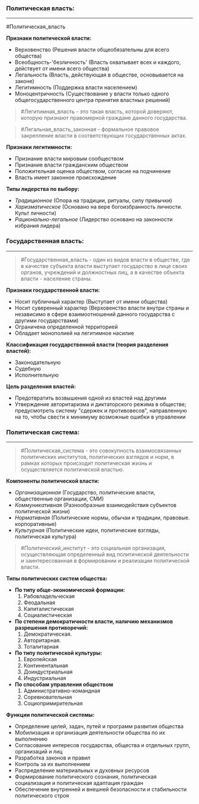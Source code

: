 ### Политическая власть:
---
#Политическая_власть 

**Признаки политической власти:**
- Верховенство (Решения власти общеобязательны для всего общества)
- Всеобщность-'безличность' (Власть охватывает всех и каждого, действует от имени всего общества)
- Легальность (Власть, действующая в обществе, основывается на законе)
- Легитимность (Поддержка власти населением)
- Моноцентричность (Существование у власти только одного общегосударственного центра принятия властных решений)

> #Легитимная_власть - это такая власть, которой доверяют, которую признают правомерной граждане данного государства.

> #Легальная_власть_законная - формальное правовое закрепление власти в соответствующих государственных актах.

**Признаки легитимности:**
- Признание власти мировым сообществом
- Признание власти гражданским обществом
- Положительная оценка обществом, согласие на подчинение
- Власть имеет законное происхождение

**Типы лидерства по выбору:**
- *Традиционное* (Опора на традиции, ритуалы, силу привычки)
- *Харизматическое* (Основано на вере богоизбранность личности. Культ личности)
- *Рационально-легальное* (Лидерство основано на законности избрания лидера)

### Государственная власть:
---
> #Государственная_власть - один из видов власти в обществе, где в качестве субъекта власти выступает государство в лице своих органов, учреждений и должностных лиц, а в качестве объекта власти - население страны.

**Признаки государственной власти:**
- Носит публичный характер (Выступает от имени общества)
- Носит суверенный характер (Верховенство власти внутри страны и независимо в сфере взаимоотношений данного государства с другими государствами)
- Ограничена определенной территорией
- Обладает монополией на легитимное насилие

**Классификация государственной власти (теория разделения властей):**
- Законодательную
- Судебную
- Исполнительную

**Цель разделения властей:**
- Предотвратить возвышения одной из властей над другими
- Утверждение авторитаризма и диктаторского режима в обществе; предусмотреть систему "сдержек и противовесов", направленную на то, чтобы свести к минимуму возможные ошибки в управлении

### Политическая система:
---
> #Политическая_система - это совокупность взаимосвязанных политических институтов, политических взглядов и норм, в рамках которых происходит политическая жизнь и осуществляется политической властью.

**Компоненты политической власти:**
- *Организационная* (Государство, политические власти, общественные организации, СМИ)
- *Коммуникативная* (Разнообразные взаимодействия субъектов политической жизни)
- *Нормативная* (Политические нормы, обычаи и традиции, правовые. корпоративные)
- *Культурная* (Политические идеи, политические взгляды, политическая культура)

> #Политический_институт - это социальная организация, осуществляющая определенный вид политической деятельности и заинтересованная в формировании и реализации политической власти.

**Типы политических систем общества:**
- **По типу обще-экономической формации:**
	1. Рабовладельческая
	2. Феодальная
	3. Капиталистическая
	4. Социалистическая
- **По степени демократичности власти, наличию механизмов разрешения противоречий:**
	1. Демократическая. 
	2. Авторитарная. 
	3. Тоталитарная
- **По типу политической культуры:**
	1. Европейская
	2. Континентальная
	3. Доиндустриальная
	4. Индустриальная
- **По способам управления обществом**
	1. Административно-командная
	2. Соревновательная
	3. Социопримирительная

**Функции политической системы:**
- Определение целей, задач, путей и программ развития общества
- Мобилизация и организация деятельности общества по их выполнению
- Согласование интересов государства, общества и отдельных групп, организаций и лиц
- Разработка законов и правил
- Контроль за их выполнением
- Распределение материальных и духовных ресурсов
- Формирование политического сознания, политическая социализация и политическая адаптация граждан
- Обеспечение внутренней и внешней безопасности и стабильности политического строя
